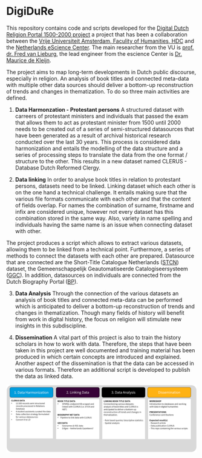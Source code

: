 # DigiDuRe
This repository contains code and scripts developed for the [Digital Dutch Religion Portal 1500-2000 project](https://research-software-directory.org/projects/digidure) a project that has been a collaboration between the [Vrije Universiteit Amsterdam, Faculity of Humanities, HDC](https://vu.nl/nl/over-de-vu/diensten/universiteitsbibliotheek/meer-over/collectie-hdc-protestants-erfgoed]) and the [Netherlands eScience Center](www.esciencecenter.nl). The main researcher from the VU is [prof. dr. Fred van Lieburg](https://research.vu.nl/en/persons/fred-van-lieburg), the lead engineer from the escience Center is [Dr. Maurice de Kleijn](https://www.esciencecenter.nl/team/dr-maurice-de-kleijn/).

The project aims to map long-term developments in Dutch public discourse, especially in religion. An analysis of book titles and connected meta-data with multiple other data sources should deliver a bottom-up reconstruction of trends and changes in thematization. To do so three main activities are defined.

1. **Data Harmonzation - Protestant persons**
A structured dataset with carreers of protestant ministers and individuals that passed the exam that allows them to act as protestant minister from 1500 until 2000 needs to be created out of a series of semi-structured datasources that have been generated as a result of archival historical research conducted over the last 30 years. This process is considered data harmonization and entails the modelling of the data structure and a series of processing steps to translate the data from the one format / structure to the other. This results in a new dataset named CLERUS - Database Dutch Reformed Clergy.

2. **Data linking**
In order to analyse book titles in relation to protestant persons, datasets need to be linked. Linking dataset which each other is on the one hand a technical challenge. It entails making sure that the various file formats communicate with each other and that the content of fields overlap. For names the combination of surname, firstname and infix are considered unique, however not every dataset has this combination stored in the same way. Also, variety in name spelling and individuals having the same name is an issue when connecting dataset with other.

The project produces a script which allows to extract various datasets, allowing them to be linked from a technical point. Furthermore, a series of methods to connect the datasets with each other are prepared. Datasource that are connected are the Short-Title Catalogue Netherlands ([STCN]( http://data.bibliotheken.nl/doc/dataset/stcn)) dataset, the Gemeenschappelijk Geautomatiseerde Catalogiseersysteem ([GGC](https://www.oclc.org/nl/ggc.html)). In addition, datasources on individuals are connected from the Dutch Biography Portal ([BP](http://www.biografischportaal.nl/)).

3. **Data Analysis**
Through the connection of the various datasets an analysis of book titles and connected meta-data can be performed which is anticipated to deliver a bottom-up reconstruction of trends and changes in thematization. Though many fields of history will benefit from work in digital history, the focus on religion will stimulate new insights in this subdiscipline.

4. **Dissemination**
A vital part of this project is also to train the history scholars in how to work with data. Therefore, the steps that have been taken in this project are well documented and training material has been produced in which certain concepts are introduced and explained.
Another aspect of the dissemination is that the data can be accessed in various formats. Therefore an additional script is developed to publish the data as linked data.

![Figure 1 shows a schematic overview on the various activities.](/images/figure1.png)


